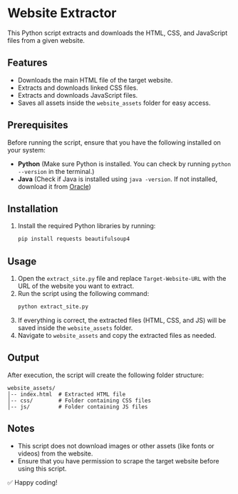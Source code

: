 # Website Extractor

This Python script extracts and downloads the HTML, CSS, and JavaScript files from a given website.

## Features
- Downloads the main HTML file of the target website.
- Extracts and downloads linked CSS files.
- Extracts and downloads JavaScript files.
- Saves all assets inside the `website_assets` folder for easy access.

## Prerequisites
Before running the script, ensure that you have the following installed on your system:
- **Python** (Make sure Python is installed. You can check by running `python --version` in the terminal.)
- **Java** (Check if Java is installed using `java -version`. If not installed, download it from [Oracle](https://www.java.com/en/download/))

## Installation
1. Install the required Python libraries by running:
   ```bash
   pip install requests beautifulsoup4
   ```

## Usage
1. Open the `extract_site.py` file and replace `Target-Website-URL` with the URL of the website you want to extract.
2. Run the script using the following command:
   ```bash
   python extract_site.py
   ```
3. If everything is correct, the extracted files (HTML, CSS, and JS) will be saved inside the `website_assets` folder.
4. Navigate to `website_assets` and copy the extracted files as needed.

## Output
After execution, the script will create the following folder structure:
```
website_assets/
│-- index.html  # Extracted HTML file
│-- css/        # Folder containing CSS files
│-- js/         # Folder containing JS files
```

## Notes
- This script does not download images or other assets (like fonts or videos) from the website.
- Ensure that you have permission to scrape the target website before using this script.

✅ Happy coding!